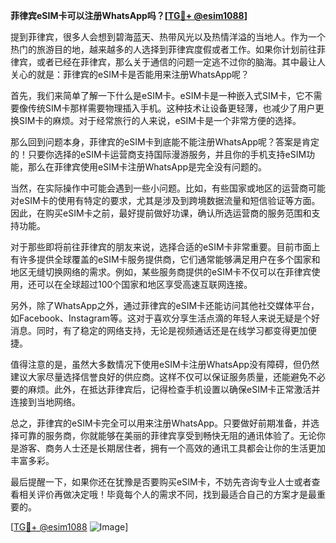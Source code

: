 **菲律宾eSIM卡可以注册WhatsApp吗？[[TG💪+ @esim1088](https://t.me/s/esim1088)]**

提到菲律宾，很多人会想到碧海蓝天、热带风光以及热情洋溢的当地人。作为一个热门的旅游目的地，越来越多的人选择到菲律宾度假或者工作。如果你计划前往菲律宾，或者已经在菲律宾，那么关于通信的问题一定逃不过你的脑海。其中最让人关心的就是：菲律宾的eSIM卡是否能用来注册WhatsApp呢？

首先，我们来简单了解一下什么是eSIM卡。eSIM卡是一种嵌入式SIM卡，它不需要像传统SIM卡那样需要物理插入手机。这种技术让设备更轻薄，也减少了用户更换SIM卡的麻烦。对于经常旅行的人来说，eSIM卡是一个非常方便的选择。

那么回到问题本身，菲律宾的eSIM卡到底能不能注册WhatsApp呢？答案是肯定的！只要你选择的eSIM卡运营商支持国际漫游服务，并且你的手机支持eSIM功能，那么在菲律宾使用eSIM卡注册WhatsApp是完全没有问题的。

当然，在实际操作中可能会遇到一些小问题。比如，有些国家或地区的运营商可能对eSIM卡的使用有特定的要求，尤其是涉及到跨境数据流量和短信验证等方面。因此，在购买eSIM卡之前，最好提前做好功课，确认所选运营商的服务范围和支持功能。

对于那些即将前往菲律宾的朋友来说，选择合适的eSIM卡非常重要。目前市面上有许多提供全球覆盖的eSIM卡服务提供商，它们通常能够满足用户在多个国家和地区无缝切换网络的需求。例如，某些服务商提供的eSIM卡不仅可以在菲律宾使用，还可以在全球超过100个国家和地区享受高速互联网连接。

另外，除了WhatsApp之外，通过菲律宾的eSIM卡还能访问其他社交媒体平台，如Facebook、Instagram等。这对于喜欢分享生活点滴的年轻人来说无疑是个好消息。同时，有了稳定的网络支持，无论是视频通话还是在线学习都变得更加便捷。

值得注意的是，虽然大多数情况下使用eSIM卡注册WhatsApp没有障碍，但仍然建议大家尽量选择信誉良好的供应商。这样不仅可以保证服务质量，还能避免不必要的麻烦。此外，在抵达菲律宾后，记得检查手机设置以确保eSIM卡正常激活并连接到当地网络。

总之，菲律宾的eSIM卡完全可以用来注册WhatsApp。只要做好前期准备，并选择可靠的服务商，你就能够在美丽的菲律宾享受到畅快无阻的通讯体验了。无论你是游客、商务人士还是长期居住者，拥有一个高效的通讯工具都会让你的生活更加丰富多彩。

最后提醒一下，如果你还在犹豫是否要购买eSIM卡，不妨先咨询专业人士或者查看相关评价再做决定哦！毕竟每个人的需求不同，找到最适合自己的方案才是最重要的。

[[TG💪+ @esim1088](https://t.me/s/esim1088) ![Image](https://i.postimg.cc/4NQfJmqS/Snipaste-2025-05-13-00-14-12.png)]